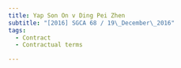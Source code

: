 ```yaml
---
title: Yap Son On v Ding Pei Zhen 
subtitle: "[2016] SGCA 68 / 19\_December\_2016"
tags:
  - Contract
  - Contractual terms

---
```


